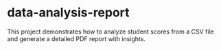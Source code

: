 # data-analysis-report
This project demonstrates how to analyze student scores from a CSV file and generate a detailed PDF report with insights.
